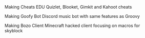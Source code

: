 Making Cheats EDU
Quizlet, Blooket, Gimkit and Kahoot cheats

Making Goofy Bot
Discord music bot with same features as Groovy

Making Bozo Client
Minecraft hacked client focusing on macros for skyblock

<!---
nootjack/nootjack is a ✨ special ✨ repository because its `README.md` (this file) appears on your GitHub profile.
You can click the Preview link to take a look at your changes.
--->
